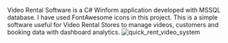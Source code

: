 Video Rental Software is a C# Winform application developed with MSSQL database. I have used FontAwesome icons in this project. This is a simple software useful for Video Rental Stores to manage videos, customers and booking data with dashboard analytics. 
![quick_rent_video_system](https://user-images.githubusercontent.com/49578319/213897667-3133eabd-8ab0-4b72-a068-bc4c26e40bc8.png)
